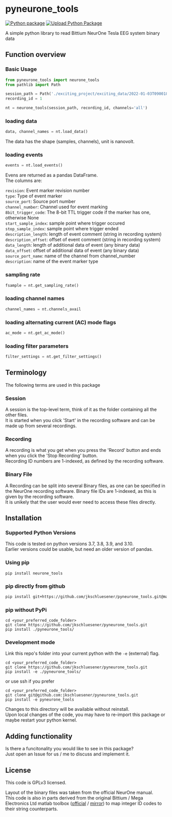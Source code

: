 # pyneurone_tools

[![Python package](https://github.com/jkschluesener/pyneurone_tools/actions/workflows/python-package.yml/badge.svg)](https://github.com/jkschluesener/pyneurone_tools/actions/workflows/python-package.yml)
[![Upload Python Package](https://github.com/jkschluesener/pyneurone_tools/actions/workflows/python-publish.yml/badge.svg)](https://github.com/jkschluesener/pyneurone_tools/actions/workflows/python-publish.yml)

A simple python library to read Bittium NeurOne Tesla EEG system binary data

## Function overview

### Basic Usage

```python
from pyneurone_tools import neurone_tools
from pathlib import Path

session_path = Path('./exciting_project/exciting_data/2022-01-03T090018')
recording_id = 1

nt = neurone_tools(session_path, recording_id, channels='all')
```

### loading data

```python
data, channel_names = nt.load_data()
```

The data has the shape (samples, channels), unit is nanovolt.

### loading events

```python
events = nt.load_events()
```

Evens are returned as a pandas DataFrame.  
The columns are:

`revision`: Event marker revision number  
`type`: Type of event marker  
`source_port`: Source port number  
`channel_number`: Channel used for event marking  
`8bit_trigger_code`: The 8-bit TTL trigger code if the marker has one, otherwise None  
`start_sample_index`: sample point where trigger occured  
`stop_sample_index`: sample point where trigger ended  
`description_length`: length of event comment (string in recording system)  
`description_offset`: offset of event comment (string in recording system)  
`data_length`: length of additional data of event (any binary data)  
`data_offset`: offset of additional data of event (any binary data)  
`source_port_name`: name of the channel from channel_number  
`description`: name of the event marker type  

### sampling rate

```python
fsample = nt.get_sampling_rate()
```

### loading channel names

```python
channel_names = nt.channels_avail
```

### loading alternating current (AC) mode flags

```python
ac_mode = nt.get_ac_mode()
```

### loading filter parameters

```python
filter_settings = nt.get_filter_settings()
```

## Terminology

The following terms are used in this package

### Session

A session is the top-level term, think of it as the folder containing all the other files.  
It is started when you click 'Start' in the recording software and can be made up from several recordings.

### Recording

A recording is what you get when you press the 'Record' button and ends when you click the 'Stop Recording' button.  
Recording ID numbers are 1-indexed, as defined by the recording software.

### Binary File

A Recording can be split into several Binary files, as one can be specified in the NeurOne recording software.
Binary file IDs are 1-indexed, as this is given by the recording software.  
It is unikely that the user would ever need to access these files directly.

## Installation

### Supported Python Versions

This code is tested on python versions 3.7, 3.8, 3.9, and 3.10.  
Earlier versions could be usable, but need an older version of pandas.

### Using pip

```console
pip install neurone_tools
```

### pip directly from github

```bash
pip install git+https://github.com/jkschluesener/pyneurone_tools.git@master
```

### pip without PyPi

```console
cd <your_preferred_code_folder>
git clone https://github.com/jkschluesener/pyneurone_tools.git
pip install ./pyneurone_tools/
```

### Development mode

Link this repo's folder into your current python with the `-e` (external) flag.

```console
cd <your_preferred_code_folder>
git clone https://github.com/jkschluesener/pyneurone_tools.git
pip install -e ./pyneurone_tools/
```

or use ssh if you prefer

```console
cd <your_preferred_code_folder>
git clone git@github.com:jkschluesener/pyneurone_tools.git
pip install -e pyneurone_tools
```

Changes to this directory will be available without reinstall.  
Upon local changes of the code, you may have to re-import this package or maybe restart your python kernel.

## Adding functionality

Is there a funcitonality you would like to see in this package?  
Just open an Issue for us / me to discuss and implement it.

## License

This code is GPLv3 licensed.  

Layout of the binary files was taken from the official NeurOne manual.  
This code is also in parts derived from the original Bittium / Mega Electronics Ltd matlab toolbox ([official](https://www.bittium.com/medical/bittium-neurone) / [mirror](https://github.com/jkschluesener/neurone_tools_matlab)) to map integer ID codes to their string counterparts.
